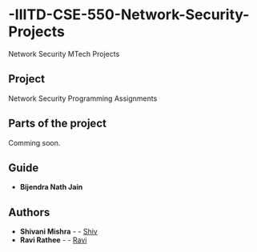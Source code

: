 # -IIITD-CSE-550-Network-Security-Projects
Network Security MTech Projects
## Project

Network Security Programming Assignments

## Parts of the project
Comming soon.

## Guide

* **Bijendra Nath Jain** 

## Authors

* **Shivani Mishra** - - [Shiv](https://github.com/shivanirmishra)
* **Ravi Rathee** - - [Ravi](https://github.com/)
